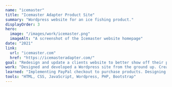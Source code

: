 ```yaml
---
name: "icemaster"
title: "Icemaster Adapter Product Site"
summary: "Wordpress website for an ice fishing product."
displayOrder: 3
hero:
  image: "/images/work/icemaster.png"
  imageAlt: "A screenshot of the Icemaster website homepage"
date: "2021"
link:
  url: "icemaster.com"
  href: "https://icemasteradapter.com/"
goal: "Redesign and update a clients website to better show off their product."
work: "Designed and developed a Wordpress site from the ground up. Created a custom theme and plugins."
learned: "Implementing PayPal checkout to purchase products. Designing a website to fit the aesthetic and style of the product and target audience. Building upon my knowledge of Wordpress."
tools: "HTML, CSS, JavaScript, Wordpress, PHP, Bootstrap"
---
```


